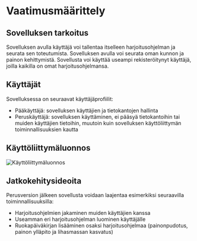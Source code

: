 # **Vaatimusmäärittely**

## **Sovelluksen tarkoitus**

Sovelluksen avulla käyttäjä voi tallentaa itselleen harjoitusohjelman ja seurata sen toteutumista. Sovelluksen avulla voi seurata oman kunnon ja painon kehittymistä. Sovellusta voi käyttää useampi rekisteröitynyt käyttäjä, joilla kaikilla on omat harjoitusohjelmansa.

## Käyttäjät

Sovelluksessa on seuraavat käyttäjäprofiilit:

- Pääkäyttäjä: sovelluksen käyttäjien ja tietokantojen hallinta
- Peruskäyttäjä: sovelluksen käyttäminen, ei pääsyä tietokantoihin tai muiden käyttäjien tietoihin, muutoin kuin sovelluksen käyttöliittymän toiminnallisuuksien kautta

## Käyttöliittymäluonnos

![Käyttöliittymäluonnos](https://github.com/vtonteri/ot-harjoitustyo/blob/main/python-exercise-diary/vaatimusmaarittely.jpg)

## **Jatkokehitysideoita**

Perusversion jälkeen sovellusta voidaan laajentaa esimerkiksi seuraavilla toiminnallisuuksilla:

- Harjoitusohjelmien jakaminen muiden käyttäjien kanssa
- Useamman eri harjoitusohjelman luominen käyttäjälle
- Ruokapäiväkirjan lisääminen osaksi harjoitusohjelmaa (painonpudotus, painon ylläpito ja lihasmassan kasvatus)

